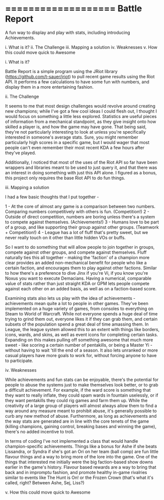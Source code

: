===================
   Battle Report 
===================
A fun way to display and play with stats, including introducing Achievements.


i. 		What is it?
ii.		The Challenge
iii.	Mapping a solution
iv.		Weaknesses
v.		How this could move quick to Awesome

i.		What is it?

Battle Report is a simple program using the JRiot library (https://github.com/t-sauer/jriot) to pull recent 
game results using the Riot API. It performs a few calculations to have some fun with numbers, and display 
them in a more entertaining fashion.

ii.		The Challenge

It seems to me that most design challenges would revolve around creating new champions; while I've got a few 
cool ideas I could flesh out, I thought I would focus on something a little less explored. Statistics are 
useful pieces of information from a mechanical standpoint, as they give insight onto how skilled a player is, 
and how the game may have gone. That being said, they're not particularly interesting to look at unless you're
specifically interested in someone's average stats. Sure, you might remember particularly high scores in a 
specific game, but I would wager that most people can't even remember their most recent KDA a few hours after 
they've played.

Additionally, I noticed that most of the uses of the Riot API so far have been wrappers and libraries meant to 
be used to just query it, and that there was an interest in doing something with just this API alone. I figured
as a bonus, this project only requires the base Riot API to do fun things.

iii.	Mapping a solution 

I had a few basic thoughts that I put together - 

1 - At the core of almost any game is a comparison between two numbers. Comparing numbers competitively with 
others is fun. (Competition!)
2 - Outside of direct competition, numbers are boring unless there's a system to compete against themselves.
(Achievements!)
3 - Humans love to be part of a group, and like supporting their group against other groups. (Teamwork + 
Competition!)
4 - League has a lot of fluff that's pretty sweet, but we never really touch on it other than little hidden
VOs or buffs.

So I want to do something that will allow people to join together in groups, compete against other groups,
and compete against themselves. Fluff naturally ties this all together - making the 'faction' of a champion
more clear provides an added non-mechanical benefit for people who like a certain faction, and encourages them
to play against other factions. Similar to how there's a preference to dive Jinx if you're Vi, if you know you're
Noxus you want to execute Demacians. Having a numerical, comparable value of stats rather than just straight
KDA or GPM lets people compete against each other on an added basis, as well as on a faction-based score.

Examining stats also lets us play with the idea of achievements - achievements mean quite a lot to people in
other games. They've been implemented on a huge variety of games, from consoles to everything on Steam to
World of Warcraft. While not everyone spends a huge deal of time trying to grind them out, everyone likes it
if they can grab them, and certain subsets of the population spend a great deal of time amassing them. In League,
the league system allowed this to an extent with things like borders, icons, wards, and skins, as well as event
icons for completing certain tasks. Expanding on this makes pulling off something awesome that much more sweet -
like scoring a certain number of pentakills, or being a Master Yi - without having to wait 'till the end of a
season. It also lets unranked or more casual players have more goals to work for, without forcing anyone to 
have to participate.

iv. 	Weaknesses

While achievements and fun stats can be enjoyable, there's the potential for people to abuse the systems just
to make themselves look better, or to grab a difficult achievement. For example, if the ward score is something
that they want to really inflate, they could spam wards in fountain uselessly, or if they want pentakills they
could rig games and farm them up. While the creativity of a large group of players will almost always allow them
to find a way around any measure meant to prohibit abuse, it's generally possible to curb any new method of
abuse. Furthermore, as long as achievements and the way stats are generated are in line with the core tenets of
the game (killing champions, gaining control, breaking bases and winning the game), there's no added incentive
to troll.

In terms of coding I've not implemented a class that would handle champion-specific achievements. Things like
a bonus for Ashe if she beats Lissandra, or Syndra if she's got an Ori on her team (ball comp) are fun little
flavour things and a way to bring more of the lore into the game. One of the things that interested me initially
were the big faction-based show downs earlier in the game's history. Flavour based rewards are a way to bring
that back and in impromptu fashion, and promote healthy in-game rivalries similar to events like The Hunt is On!
or the Frozen Crown (that's what it's called, right? Between Ashe, Sej, Liss?)

v. 	How this could move quick to Awesome

